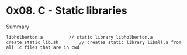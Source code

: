 # 0x08. C - Static libraries

Summary

```
libholberton.a			// static library libholberton.a
create_static_lib.sh		// creates static library liball.a from all .c files that are in cwd
```

